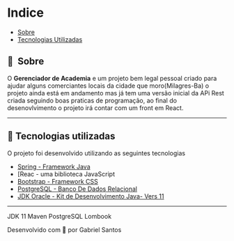 

# Indice

* [Sobre](#-sobre)
* [Tecnologias Utilizadas](#-tecnologias-utilizadas)
<!--* [Como baixar o projeto](#-Como-baixar-e-usar-o-projeto)-->

## 🔖&nbsp; Sobre

O **Gerenciador de Academia** e um projeto bem legal pessoal criado para ajudar alguns comerciantes locais da cidade que moro(Milagres-Ba) o projeto ainda está em andamento mas já tem uma versão inicial da APi Rest criada seguindo boas praticas de programação, ao final do desenovlvimento o projeto irá contar com um front em React.

---

## 🚀 Tecnologias utilizadas

O projeto foi desenvolvido utilizando as seguintes tecnologias

* [Spring - Framework Java](https://docs.spring.io/spring-framework/docs/current/reference/html/)
* [Reac - uma biblioteca JavaScript
* [Bootstrap - Framework CSS](https://getbootstrap.com/)
* [PostgreSQL - Banco De Dados Relacional](https://www.postgresql.org/)
* [JDK Oracle - Kit de Desenvolvimento Java- Vers 11](https://www.oracle.com/br/java/technologies/javase-downloads.html)

---

<!--* 🗂 Como baixar e usar o projeto*-->

<!--### 📋 Pré-requisitos-->
JDK 11
Maven
PostgreSQL
Lombook



<!--### 🔧 Instalação-->


Desenvolvido com 💜 por Gabriel Santos
